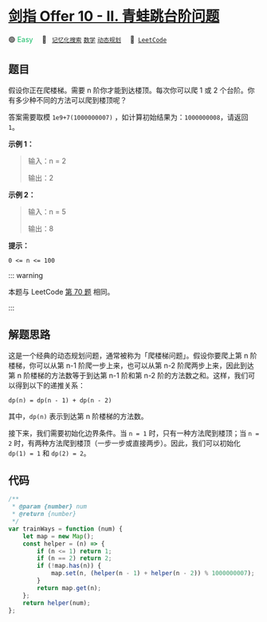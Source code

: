 # [剑指 Offer 10 - II. 青蛙跳台阶问题](https://leetcode.cn/problems/qing-wa-tiao-tai-jie-wen-ti-lcof)

🟢 <font color=#15bd66>Easy</font>&emsp; 🔖&ensp; [`记忆化搜索`](/outline/tag/memoization.md) [`数学`](/outline/tag/math.md) [`动态规划`](/outline/tag/dynamic-programming.md)&emsp; 🔗&ensp;[`LeetCode`](https://leetcode.cn/problems/qing-wa-tiao-tai-jie-wen-ti-lcof)

## 题目

假设你正在爬楼梯。需要 n 阶你才能到达楼顶。每次你可以爬 1 或 2 个台阶。你有多少种不同的方法可以爬到楼顶呢？

答案需要取模 `1e9+7(1000000007)` ，如计算初始结果为：`1000000008`，请返回 `1`。

**示例 1：**

> 输入：n = 2
>
> 输出：2

**示例 2：**

> 输入：n = 5
>
> 输出：8

**提示：**

`0 <= n <= 100`

::: warning

本题与 LeetCode [第 70 题](./0070.md) 相同。

:::

## 解题思路

这是一个经典的动态规划问题，通常被称为「爬楼梯问题」。假设你要爬上第 n 阶楼梯，你可以从第 n-1 阶爬一步上来，也可以从第 n-2 阶爬两步上来，因此到达第 n 阶楼梯的方法数等于到达第 n-1 阶和第 n-2 阶的方法数之和。这样，我们可以得到以下的递推关系：

`dp(n) = dp(n - 1) + dp(n - 2)`

其中，`dp(n)` 表示到达第 n 阶楼梯的方法数。

接下来，我们需要初始化边界条件。当 `n = 1` 时，只有一种方法爬到楼顶；当 `n = 2` 时，有两种方法爬到楼顶（一步一步或直接两步）。因此，我们可以初始化 `dp(1) = 1` 和 `dp(2) = 2`。

## 代码

```javascript
/**
 * @param {number} num
 * @return {number}
 */
var trainWays = function (num) {
	let map = new Map();
	const helper = (n) => {
		if (n <= 1) return 1;
		if (n == 2) return 2;
		if (!map.has(n)) {
			map.set(n, (helper(n - 1) + helper(n - 2)) % 1000000007);
		}
		return map.get(n);
	};
	return helper(num);
};
```
